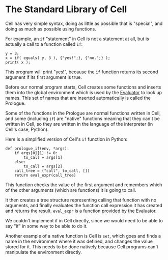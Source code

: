 # The Standard Library of Cell

Cell has very simple syntax, doing as little as possible that is "special",
and doing as much as possible using functions.

For example, an `if` "statement" in Cell is not a statement at all, but is
actually a call to a function called `if`:

<!-- include "examples/libif.cell" -->
```
y = 3;
x = if( equals( y, 3 ), {"yes!";}, {"no.";} );
print( x );
```
<!-- end_include -->

This program will print "yes!", because the `if` function returns its second
argument if its first argument is true.

Before our normal program starts, Cell creates some functions and inserts them
into the global environment which is used by the [Evaluator](evaluation.md)
to look up names.  This set of names that are inserted automatically is called
the Prologue.

Some of the functions in the Prologue are normal functions written in Cell, and
some (including `if`) are "native" functions meaning that they can't be written
in Cell, so they are written in the language of the interpreter (in Cell's
case, Python).

Here is a simplified version of Cell's `if` function in Python:

    def prologue_if(env, *args):
        if args[0][1] != 0:
            to_call = args[1]
        else:
            to_call = args[2]
        call_tree = ("call", to_call, [])
        return eval_expr(call_tree)

This function checks the value of the first argument and remembers which
of the other arguments (which are functions) it is going to call.

It then creates a tree structure representing calling that function with no
arguments, and finally evaluates the function call expression it has created
and returns the result.  `eval_expr` is a function provided by the Evaluator.

We couldn't implement if in Cell directly, since we would need to be able
to say "if" in some way to be able to do it.

Another example of a native function is Cell is `set`, which goes and finds
a name in the environment where it was defined, and changes the value stored
for it.  This needs to be done natively because Cell programs can't
manipulate the environment directly.
